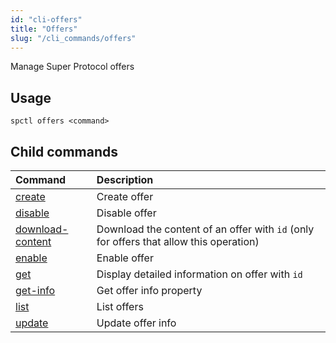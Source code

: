 ```yaml
---
id: "cli-offers"
title: "Offers"
slug: "/cli_commands/offers"
---
```


Manage Super Protocol offers

## Usage

```
spctl offers <command>
```

## Child commands

|**Command**|**Description**|
| :- | :- |
|[create](/developers/cli_commands/offers/create)|Create offer|
|[disable](/developers/cli_commands/offers/list)|Disable offer|
|[download-content](/developers/cli_commands/offers/download-content)|Download the content of an offer with `id` (only for offers that allow this operation)|
|[enable](/developers/cli_commands/offers/list)|Enable offer|
|[get](/developers/cli_commands/offers/get)|Display detailed information on offer with `id`|
|[get-info](/developers/cli_commands/offers/list)|Get offer info property|
|[list](/developers/cli_commands/offers/list)|List offers|
|[update](/developers/cli_commands/offers/list)|Update offer info|